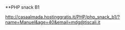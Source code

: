 **PHP snack B1

http://casaalmada.hostinggratis.it/PHP/php_snack_b1/?name=Manuel&age=40&email=mdg@tiscali.it